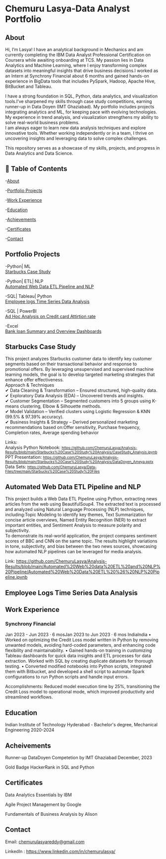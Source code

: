 # Chemuru Lasya-Data Analyst Portfolio

## About

Hi, I’m Lasya! I have an analytical background in Mechanics and am currently completing the IBM Data Analyst Professional Certification on Coursera while awaiting onboarding at TCS. My passion lies in Data Analytics and Machine Learning, where I enjoy transforming complex datasets into meaningful insights that drive business decisions.I worked as an Intern at Synchrony Financial about 6 months and gained hands-on experience in BigData tools that includes PySpark, Hadoop, Apache Hive, BitBucket and Tableau.

I have a strong foundation in SQL, Python, data analytics, and visualization tools.I’ve sharpened my skills through case study competitions, earning runner-up in Data Doyen (IMT Ghaziabad). My portfolio includes projects integrating analytics and ML, for keeping pace with evolving technologies. My experience in trend analysis, and visualization strengthens my ability to solve real-world business problems.  
I am always eager to learn new data analysis techniques and explore innovative tools. Whether working independently or in a team, I thrive on uncovering insights and leveraging data to solve complex challenges.

This repository serves as a showcase of my skills, projects, and progress in Data Analytics and Data Science.


## 📖 Table of Contents

-[About](#about)

-[Portfolio Projects](#portfolio-projects)

-[Work Experience](#work-experience)

-[Education](#education)

-[Achievements](#achievements)

-[Certificates](#certificates)

-[Contact](#Contact)


## Portfolio Projects

-Python| ML  
[Starbucks Case Study](#starbucks-case-study)

-Python| ETL| NLP  
[Automated Web Data ETL Pipeline and NLP](#automated-web-data-etl-pipeline-and-nlp)

-SQL| Tableau| Python  
[Employee logs Time Series Data Analysis](#employee-logs-time-series-data-analysis)

-SQL | PowerBI  
[Ad Hoc Analysis on Credit card Attirtion rate](#ad-hoc-analysis-on-credit-card-attrition-rate)

-Excel  
[Bank loan Summary and Overview Dashboards](#bank-loan-summary-and-overview-dashboards)

## Starbucks Case Study
This project analyzes Starbucks customer data to identify key customer segments based on their transactional behavior and response to promotional offers. By leveraging unsupervised and supervised machine learning models, the goal is to develop targeted marketing strategies that enhance offer effectiveness.  
Approach & Techniques  
✔ Data Cleaning & Transformation – Ensured structured, high-quality data.  
✔ Exploratory Data Analysis (EDA) – Uncovered trends and insights.  
✔ Customer Segmentation – Segmented customers into 5 groups using K-means clustering, Elbow & Silhouette methods.  
✔ Model Validation – Verified clusters using Logistic Regression & KNN (99.5% & 97.39% accuracy).  
✔ Business Insights & Strategy – Derived personalized marketing recommendations based on:Offer sensitivity, Purchase frequency, Completion rates, Average spending behavior  

Links:  
Analysis Python Notebook: 
<small>https://github.com/ChemuruLasya/Analysis-Results/blob/main/Starbucks%20Case%20Study%20Analysis/CaseStudy_Analysis.ipynb </small>  
PPT Presentation:
<small>https://github.com/ChemuruLasya/Analysis-Results/blob/main/Starbucks%20Case%20Study%20Analysis/DataDoyen_Ameya.pptx </small> 
Data Sets: 
<small>https://github.com/ChemuruLasya/Data-Files/tree/main/Starbucks%20Case%20Study%20Files </small>


## Automated Web Data ETL Pipeline and NLP
This project builds a Web Data ETL Pipeline using Python, extracting news articles from the web using BeautifulSoup4. The extracted text is processed and analyzed using Natural Language Processing (NLP) techniques, including:Topic Modeling to identify key themes, Text Summarization for concise article overviews, Named Entity Recognition (NER) to extract important entities, and Sentiment Analysis to measure polarity and subjectivity.  
To demonstrate its real-world application, the project compares sentiment scores of BBC and CNN on the same topic. The results highlight variations in tone, subjectivity, and bias between the two news sources, showcasing how automated NLP pipelines can be leveraged for media analysis.  

Link: https://github.com/ChemuruLasya/Analysis-Results/blob/main/Automated%20Web%20data%20ETL%20and%20NLP%20Pipeline/Automated%20Web%20Data%20ETL%20%26%20NLP%20Pipeline.ipynb

## Employee Logs Time Series Data Analysis


## Work Experience
### Synchrony Financial
Jan 2023 - Jun 2023 · 6 mosJan 2023 to Jun 2023 · 6 mos
IndiaIndia
• Worked on optimizing the Credit Loss model written in Python by removing unwanted models, avoiding hard-coded parameters, and enhancing code flexibility and maintainability. 
• Gained hands-on training in customizing Tableau dashboards for quick data insights and ETL processes for data extraction. Worked with SQL by creating duplicate datasets for thorough testing. 
• Converted modified notebooks into Python scripts, integrated them with Bitbucket, and developed a shell script to automate Spark configurations to run Python scripts and handle input errors. 
 
Accomplishments: Reduced model execution time by 25%, transitioning the Credit Loss model to operational mode, which improved productivity and streamlined workflows.

## Education

Indian Institute of Technology Hyderabad - Bachelor's degree, Mechanical Engineering 2020-2024

## Acheivements

Runner-up DataDoyen Competetion by IMT Ghaziabad December, 2023

Gold Badge HackerRank in SQL and Python

## Certificates

Data Analytics Essentials by IBM

Agile Project Management by Google

Fundamentals of Business Analysis by Alison

## Contact

Email: chemurulasyareddy@gmail.com

LinkedIn : https://www.linkedin.com/in/chemurulasya/






